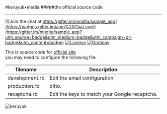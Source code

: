 #keruyuk•media
#####the official source code
___

[![Join the chat at https://gitter.im/nindita/sample_app](https://badges.gitter.im/Join%20Chat.svg)](https://gitter.im/nindita/sample_app?utm_source=badge&utm_medium=badge&utm_campaign=pr-badge&utm_content=badge)
[![License](http://img.shields.io/:license-mit-blue.svg)](http://doge.mit-license.org)
[![Gratipay](http://img.shields.io/gratipay/KeruyukMedia.svg)](https://gratipay.com/KeruyukMedia/)

This is source code for [official site](http://www.keruyuk.co.id)  
you may need to configure the following file:

| filename       | Description |
| -------------- | ----------- |
| development.rb | Edit the email configuration |
| production.rb  | ditto. |
| recaptcha.rb   | Edit the keys to match your Google recaptcha. |

![keruyuk](http://www.keruyuk.co.id/assets/transparan-d8c7105f5e8ef9fac3a9488650b7ef79.png)